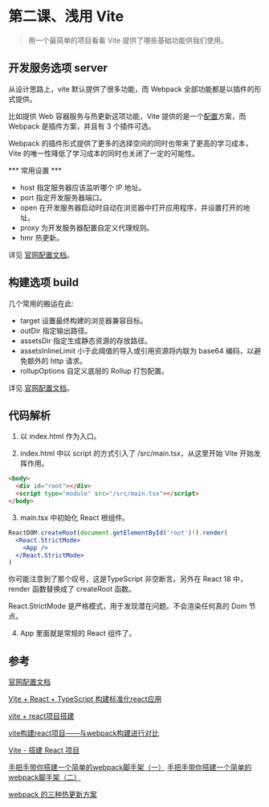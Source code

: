 # 第二课、浅用 Vite

> 用一个最简单的项目看看 Vite 提供了哪些基础功能供我们使用。

## 开发服务选项 server

从设计思路上，vite 默认提供了很多功能，而 Webpack 全部功能都是以插件的形式提供。

比如提供 Web 容器服务与热更新这项功能，Vite 提供的是一个[配置](https://cn.vitejs.dev/config/#server-host)方案，而 Webpack 是插件方案，并且有 3 个插件可选。

Webpack 的插件形式提供了更多的选择空间的同时也带来了更高的学习成本，Vite 的唯一性降低了学习成本的同时也关闭了一定的可能性。

*** 常用设置 ***

- host 指定服务器应该监听哪个 IP 地址。 
- port 指定开发服务器端口。
- open 在开发服务器启动时自动在浏览器中打开应用程序，并设置打开的地址。
- proxy 为开发服务器配置自定义代理规则。
- hmr 热更新。

详见 [官网配置文档](https://cn.vitejs.dev/config/#server-host)。

## 构建选项 build

几个常用的搬运在此:

- target 设置最终构建的浏览器兼容目标。
- outDir 指定输出路径。
- assetsDir 指定生成静态资源的存放路径。
- assetsInlineLimit 小于此阈值的导入或引用资源将内联为 base64 编码，以避免额外的 http 请求。
- rollupOptions 自定义底层的 Rollup 打包配置。

详见 [官网配置文档](https://cn.vitejs.dev/config/#build-target)。

## 代码解析

1. 以 index.html 作为入口。

2. index.html 中以 script 的方式引入了 /src/main.tsx，从这里开始 Vite 开始发挥作用。

```html
<body>
  <div id="root"></div>
  <script type="module" src="/src/main.tsx"></script>
</body>
```

3. main.tsx 中初始化 React 根组件。

```jsx
ReactDOM.createRoot(document.getElementById('root')!).render(
  <React.StrictMode>
    <App />
  </React.StrictMode>
)
```

你可能注意到了那个叹号，这是TypeScript 非空断言。另外在 React 18 中，render 函数替换成了 createRoot 函数。

React.StrictMode 是严格模式，用于发现潜在问题。不会渲染任何真的 Dom 节点。

4. App 里面就是常规的 React 组件了。

## 参考

[官网配置文档](https://cn.vitejs.dev/config/#server-host)

[Vite + React + TypeScript 构建标准化react应用](https://segmentfault.com/a/1190000040678357)

[vite + react项目搭建](https://zhuanlan.zhihu.com/p/456407867)

[vite构建react项目——与webpack构建进行对比](https://juejin.cn/post/6997061837879525384)

[Vite - 搭建 React 项目](https://juejin.cn/post/6948103204060004359)

[手把手带你搭建一个简单的webpack脚手架（一）](https://codeantenna.com/a/J3dJMzmbZE)
[手把手带你搭建一个简单的webpack脚手架（二）](https://blog.csdn.net/dabai1997/article/details/117437506?spm=1001.2014.3001.5501)

[webpack 的三种热更新方案](https://webpack.js.org/guides/development/#choosing-a-development-tool)

